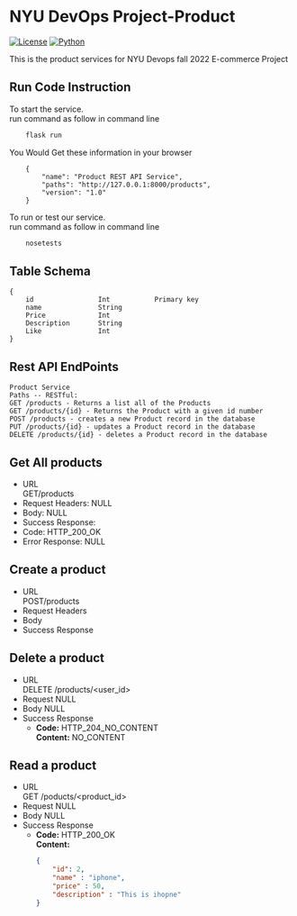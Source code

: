 # NYU DevOps Project-Product

[![License](https://img.shields.io/badge/License-Apache_2.0-blue.svg)](https://opensource.org/licenses/Apache-2.0)
[![Python](https://img.shields.io/badge/Language-Python-blue.svg)](https://python.org/)

This is the product services for NYU Devops fall 2022 E-commerce Project

## Run Code Instruction

To start the service.\
run command as follow in command line

```bash
    flask run
```

You Would Get these information in your browser

```
    {
        "name": "Product REST API Service", 
        "paths": "http://127.0.0.1:8000/products", 
        "version": "1.0"
    }
```

To run or test our service.\
run command as follow in command line

```bash
    nosetests
```

## Table Schema

```test
{
    id                Int           Primary key
    name              String          
    Price             Int
    Description       String
    Like              Int
}
```

## Rest API EndPoints

```
Product Service
Paths -- RESTful:
GET /products - Returns a list all of the Products
GET /products/{id} - Returns the Product with a given id number
POST /products - creates a new Product record in the database
PUT /products/{id} - updates a Product record in the database
DELETE /products/{id} - deletes a Product record in the database
```

## Get All products
* URL <br>
  GET/products <br>
* Request Headers: NULL
* Body: NULL
* Success Response:
* Code: HTTP_200_OK
* Error Response: NULL

## Create a product
* URL <br>
  POST/products <br>
* Request Headers
* Body
* Success Response


## Delete a product
* URL <br>
  DELETE /products/<user_id>
* Request NULL
* Body NULL
* Success Response
  * **Code:** HTTP_204_NO_CONTENT <br />
    **Content:** 
    NO_CONTENT
## Read a product
* URL <br>
  GET /poducts/<product_id>
* Request NULL
* Body NULL
* Success Response
  * **Code:** HTTP_200_OK <br />
    **Content:** 
    ```json
    {
        "id": 2,
        "name" : "iphone",
        "price" : 50,
        "description" : "This is ihopne"
    }
    ```

